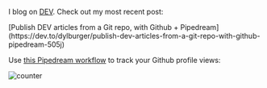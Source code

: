 I blog on [DEV](http://dev.to/). Check out my most recent post:

<!-- dev --> [Publish DEV articles from a Git repo, with Github + Pipedream](https://dev.to/dylburger/publish-dev-articles-from-a-git-repo-with-github-pipedream-505j) <!-- devend -->

Use [this Pipedream workflow](https://pipedream.com/@tod/github-profile-view-counter-p_G6CNmN/readme) to track your Github profile views:

![counter](https://en77c11f84opae9.m.pipedream.net)
